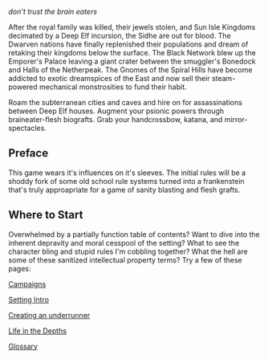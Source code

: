 _don't trust the brain eaters_

After the royal family was killed, their jewels stolen, and Sun Isle Kingdoms decimated by a Deep Elf incursion, the Sidhe are out for blood. The Dwarven nations have finally replenished their populations and dream of retaking their kingdoms below the surface. The Black Network blew up the Emporer's Palace leaving a giant crater between the smuggler's Bonedock and Halls of the Netherpeak. The Gnomes of the Spiral Hills have become addicted to exotic dreamspices of the East and now sell their steam-powered mechanical monstrosities to fund their habit. 

Roam the subterranean cities and caves and hire on for assassinations between Deep Elf houses. Augment your psionic powers through braineater-flesh biografts. Grab your handcrossbow, katana, and mirror-spectacles.

## Preface

This game wears it's influences on it's sleeves.  The initial rules will be a shoddy fork of some old school rule systems turned into a frankenstein that's truly approapriate for a game of sanity blasting and flesh grafts.  


## Where to Start
Overwhelmed by a partially function table of contents?  Want to dive into the inherent depravity and moral cesspool of the setting?  What to see the character bling and stupid rules I'm cobbling together?  What the hell are some of these sanitized intellectual property terms?  Try a few of these pages: 

[Campaigns](../21_campaigns/README.md)

[Setting Intro](../40_setting/README.md)

[Creating an underrunner](../02_character_creation/README.md)

[Life in the Depths](../07_adventuring/README.md)

[Glossary](../10_misc/glossary.md)
